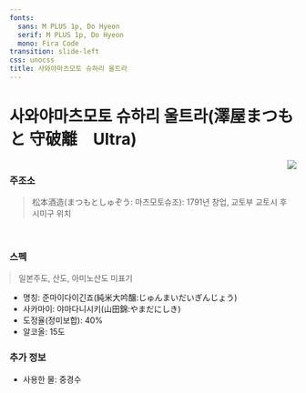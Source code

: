 ```yaml
---
fonts:
  sans: M PLUS 1p, Do Hyeon
  serif: M PLUS 1p, Do Hyeon
  mono: Fira Code
transition: slide-left
css: unocss
title: 사와야마츠모토 슈하리 울트라
---
```


# 사와야마츠모토 슈하리 울트라(澤屋まつもと 守破離　Ultra)

<div style="display: flex; justify-content: space-between">
  <div>
    <h3>
      주조소 
    </h3>
    <blockquote>松本酒造(まつもとしゅぞう: 마츠모토슈조):  1791년 창업, 교토부 교토시 후시미구 위치 </blockquote>
    <br>
    <h3>스펙</h3>
    <blockquote style="margin: 4px 0">일본주도, 산도, 아미노산도 미표기</blockquote>
    <ul>
      <li>명칭: 준마이다이긴죠(純米大吟醸:じゅんまいだいぎんじょう)</li>
      <li>
        사카마이: 야마다니시키(山田錦:やまだにしき)
      </li>
      <li>
        도정율(정미보합): 40%
      </li>
      <li>
        알코올: 15도
      </li>
    </ul>
    <h3>추가 정보</h3>
    <ul>
      <li>사용한 물: 중경수</li>
    </ul>
  </div>
  <div>
    <img src="/images/sawaya.png" class="ml-6 h-100 rounded shadow">
  </div>
</div>

